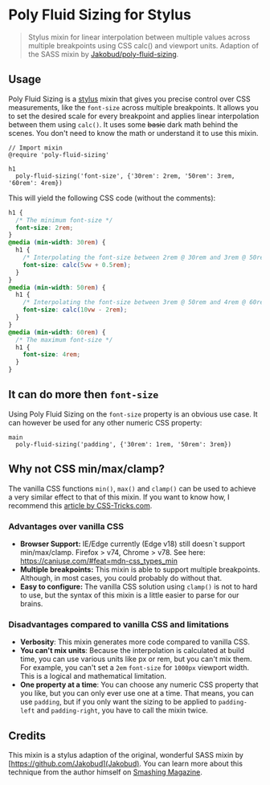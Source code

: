 # Poly Fluid Sizing for Stylus

> Stylus mixin for linear interpolation between multiple values across multiple breakpoints using
> CSS calc() and viewport units. Adaption of the SASS mixin by
> [Jakobud/poly-fluid-sizing](https://github.com/Jakobud/poly-fluid-sizing).

## Usage

Poly Fluid Sizing is a [stylus](https://stylus-lang.com/) mixin that gives you precise control over CSS measurements, like the `font-size` across multiple breakpoints. It allows you to set the desired scale for every breakpoint and applies linear interpolation between them using `calc()`. It uses some ~~basic~~ dark math behind the scenes. You don't need to know the math or understand it to use this mixin.

```stylus
// Import mixin
@require 'poly-fluid-sizing'

h1
  poly-fluid-sizing('font-size', {'30rem': 2rem, '50rem': 3rem, '60rem': 4rem})
```

This will yield the following CSS code (without the comments):

```css
h1 {
  /* The minimum font-size */
  font-size: 2rem;
}
@media (min-width: 30rem) {
  h1 {
    /* Interpolating the font-size between 2rem @ 30rem and 3rem @ 50rem viewport width */
    font-size: calc(5vw + 0.5rem);
  }
}
@media (min-width: 50rem) {
  h1 {
    /* Interpolating the font-size between 3rem @ 50rem and 4rem @ 60rem viewport width */
    font-size: calc(10vw - 2rem);
  }
}
@media (min-width: 60rem) {
  /* The maximum font-size */
  h1 {
    font-size: 4rem;
  }
}
```

## It can do more then `font-size`

Using Poly Fluid Sizing on the `font-size` property is an obvious use case. It can however be used
for any other numeric CSS property:

```stylus
main
  poly-fluid-sizing('padding', {'30rem': 1rem, '50rem': 3rem})
```

## Why not CSS min/max/clamp?

The vanilla CSS functions `min()`, `max()` and `clamp()` can be used to achieve a very similar
effect to that of this mixin. If you want to know how, I recommend this
[article by CSS-Tricks.com](https://css-tricks.com/min-max-and-clamp-are-css-magic/).

### Advantages over vanilla CSS

- **Browser Support:** IE/Edge currently (Edge v18) still doesn`t support min/max/clamp. Firefox >
  v74, Chrome > v78. See here: https://caniuse.com/#feat=mdn-css_types_min
- **Multiple breakpoints:** This mixin is able to support multiple breakpoints. Although, in most
  cases, you could probably do without that.
- **Easy to configure:** The vanilla CSS solution using `clamp()` is not to hard to use, but the
  syntax of this mixin is a little easier to parse for our brains.

### Disadvantages compared to vanilla CSS and limitations

- **Verbosity**: This mixin generates more code compared to vanilla CSS.
- **You can't mix units**: Because the interpolation is calculated at build time, you can use
  various units like px or rem, but you can't mix them. For example, you can't set a `2em`
  `font-size` for `1000px` viewport width. This is a logical and mathematical limitation.
- **One property at a time**: You can choose any numeric CSS property that you like, but you can
  only ever use one at a time. That means, you can use `padding`, but if you only want the sizing to
  be applied to `padding-left` and `padding-right`, you have to call the mixin twice.

## Credits

This mixin is a stylus adaption of the original, wonderful SASS mixin by
[https://github.com/Jakobud](Jakobud). You can learn more about this technique from the author
himself on [Smashing Magazine](https://www.smashingmagazine.com/2017/05/fluid-responsive-typography-css-poly-fluid-sizing/).